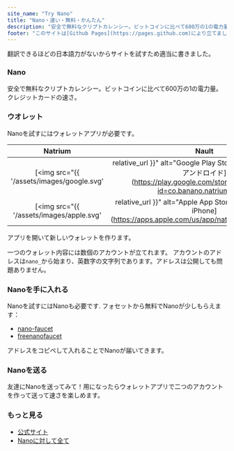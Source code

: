 ```yaml
---
site_name: "Try Nano"
title: "Nano・速い・無料・かんたん"
description: "安全で無料なクリプトカレンシー。ビットコインに比べて600万の1の電力量。クレジットカードの速さ。５分内に使ってみる。"
footer: "このサイトは[Github Pages](https://pages.github.com)により立てました。 [nano.org](https://nano.org)に一切関係ありません。"
---
```


翻訳できるほどの日本語力がないからサイトを試すため適当に書きました。

### Nano

安全で無料なクリプトカレンシー。ビットコインに比べて600万の1の電力量。クレジットカードの速さ。

### ウオレット

Nanoを試すにはウォレットアプリが必要です。

| Natrium |  Nault  |
| :-----: | :-----: |
| [<img src="{{ '/assets/images/google.svg' | relative_url }}" alt="Google Play Store" width="100%"/><br/>アンドロイド](https://play.google.com/store/apps/details?id=co.banano.natriumwallet) | [<img src="{{ '/assets/images/nault.svg' | relative_url }}" alt="Nault Web" width="100%"/><br/>ウェブサイト](https://nault.cc)
| [<img src="{{ '/assets/images/apple.svg' | relative_url }}" alt="Apple App Store" width="100%"/><br/>iPhone](https://apps.apple.com/us/app/natrium/id1451425707) | [<img src="{{ '/assets/images/github.svg' | relative_url }}" alt="Github" width="100%"/><br/>パソコン](https://github.com/Nault/Nault/releases)

アプリを開いて新しいウォレットを作ります。

一つのウォレット内容には数個のアカウントが立てれます。 アカウントのアドレスは`nano_`から始まり、英数字の文字列であります。アドレスは公開しても問題ありません。

### Nanoを手に入れる

Nanoを試すにはNanoも必要です. フォセットから無料でNanoが少しもらえます：

* [nano-faucet](https://nano-faucet.org/)
* [freenanofaucet](https://www.freenanofaucet.com/)

アドレスをコピペして入れることでNanoが届いてきます。

### Nanoを送る

友達にNanoを送ってみて！用になったらウォレットアプリで二つのアカウントを作って送って速さを楽しめます。

### もっと見る

* [公式サイト](https://nano.org/)
* [Nanoに対して全て](https://nanolinks.info/)
